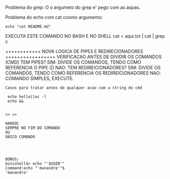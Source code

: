 Problema do grep:
	O o argumeto do grep e' pego com as aspas.

Problema do echo com cat coomo argumento:

	echo "cat README.md"

EXECUTA ESTE COMANDO NO BASH E NO SHELL
cat < aqui.txt | cat | grep c







++++++++++++ NOVA LOGICA DE PIPES E REDIRECIONADORES +++++++++++++++++
VERIFICACAO ANTES DE DIVIDIR OS COMANDOS (CMD)
TEM PIPES?
SIM: DIVIDE OS COMANDOS, TENDO COMO REFERENCIA O PIPE (|)
NAO: TEM REDIREICIONADORES?
	SIM: DIVIDE OS COMANDOS, TENDO COMO REFERENCIA OS REDIREICIONADORES
	NAO: COMANDO SIMPLES, EXECUTE.



	Casos para tratar antes de qualquer acao com a string do cmd

	 echo hello||wc -l
	 echo && 


	>> >>

	HARDOC 
	SEMPRE NO FIM DO COMANDO
	OU
	UNICO COMANDO	




	BONUS:
	minishell$> echo "'$USER'"
	Command:echo "'manandre'"$
	'manandre'